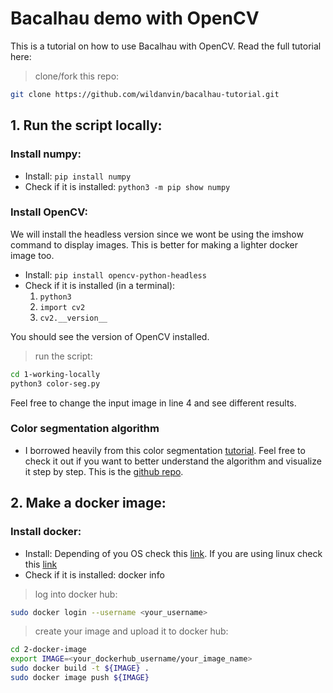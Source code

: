 # Bacalhau demo with OpenCV

This is a tutorial on how to use Bacalhau with OpenCV. Read the full tutorial here:

> clone/fork this repo:

```bash
git clone https://github.com/wildanvin/bacalhau-tutorial.git
```

## 1. Run the script locally:

### Install numpy:

- Install: `pip install numpy`
- Check if it is installed: `python3 -m pip show numpy`

### Install OpenCV:

We will install the headless version since we wont be using the imshow command to display images. This is better for making a lighter docker image too.

- Install: `pip install opencv-python-headless`
- Check if it is installed (in a terminal):
  1. `python3`
  2. `import cv2`
  3. `cv2.__version__`

You should see the version of OpenCV installed.

> run the script:

```bash
cd 1-working-locally
python3 color-seg.py
```

Feel free to change the input image in line 4 and see different results.

### Color segmentation algorithm

- I borrowed heavily from this color segmentation [tutorial](https://realpython.com/python-opencv-color-spaces/). Feel free to check it out if you want to better understand the algorithm and visualize it step by step. This is the
  [github repo](https://github.com/realpython/materials/blob/master/opencv-color-spaces/finding-nemo.py).

## 2. Make a docker image:

### Install docker:

- Install: Depending of you OS check this [link](https://docs.docker.com/get-docker/). If you are using linux check this [link](https://www.digitalocean.com/community/tutorials/how-to-install-and-use-docker-on-ubuntu-20-04)
- Check if it is installed: docker info

> log into docker hub:

```bash
sudo docker login --username <your_username>
```

> create your image and upload it to docker hub:

```bash
cd 2-docker-image
export IMAGE=<your_dockerhub_username/your_image_name>
sudo docker build -t ${IMAGE} .
sudo docker image push ${IMAGE}
```
